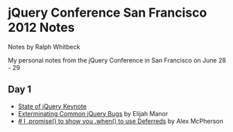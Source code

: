 # jQuery Conference San Francisco 2012 Notes
Notes by Ralph Whitbeck

My personal notes from the jQuery Conference in San Francisco on June 28 - 29

## Day 1

* [State of jQuery Keynote](/RedWolves/jQCon-SF2012-Notes/blob/master/Day1/state-of-jquery-keynote.md)
* [Exterminating Common jQuery Bugs](/RedWolves/jQCon-SF2012-Notes/blob/master/Day1/exterminating-common-jquery-bugs.md) by Elijah Manor
* [# I .promise() to show you .when() to use Deferreds](/RedWolves/jQCon-SF2012-Notes/blob/master/Day1/i-promise-to-show-you-when-to-use-deferreds.md) by Alex McPherson
